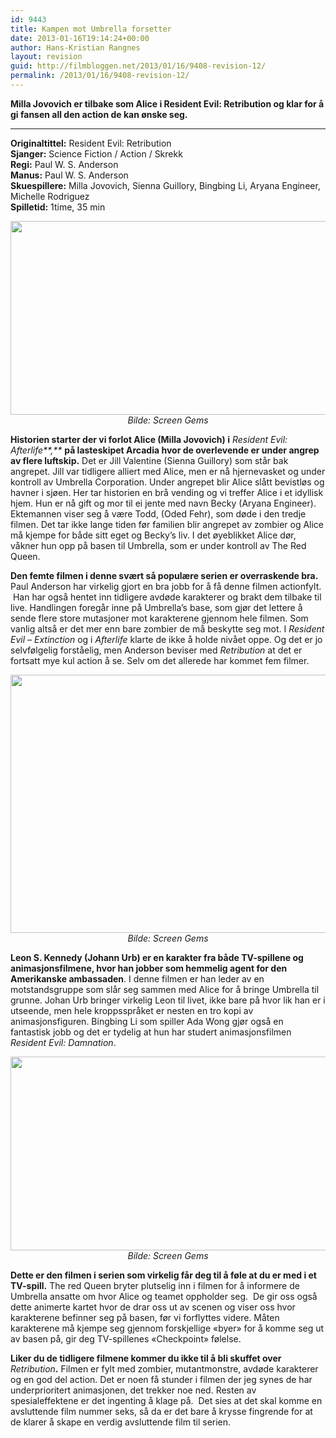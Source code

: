 ```yaml
---
id: 9443
title: Kampen mot Umbrella forsetter
date: 2013-01-16T19:14:24+00:00
author: Hans-Kristian Rangnes
layout: revision
guid: http://filmbloggen.net/2013/01/16/9408-revision-12/
permalink: /2013/01/16/9408-revision-12/
---
```

**Milla Jovovich er tilbake som Alice i Resident Evil: Retribution og klar for å gi fansen all den action de kan ønske seg.**   <!--more-->

****

**Originaltittel:** Resident Evil: Retribution  
**Sjanger:** Science Fiction / Action / Skrekk  
**Regi:** Paul W. S. Anderson  
**Manus:** Paul W. S. Anderson  
**Skuespillere:** Milla Jovovich, Sienna Guillory, Bingbing Li, Aryana Engineer, Michelle Rodriguez  
**Spilletid:** 1time, 35 min

<p style="text-align: center">
  <a href="http://filmbloggen.net/?attachment_id=9410" rel="attachment wp-att-9410"><img class="aligncenter size-large wp-image-9410" src="http://filmbloggen.net/wp-content/uploads//2013/01/Bilde-02-620x310.jpg" alt="" width="620" height="310" /></a><em>Bilde: Screen Gems</em>
</p>

**Historien starter der vi forlot Alice (Milla Jovovich) i** _Resident Evil: Afterlife**,**_ **på lasteskipet Arcadia hvor de overlevende er under angrep av flere luftskip.** Det er Jill Valentine (Sienna Guillory) som står bak angrepet. Jill var tidligere alliert med Alice, men er nå hjernevasket og under kontroll av Umbrella Corporation. Under angrepet blir Alice slått bevistløs og havner i sjøen. Her tar historien en brå vending og vi treffer Alice i et idyllisk hjem. Hun er nå gift og mor til ei jente med navn Becky (Aryana Engineer). Ektemannen viser seg å være Todd, (Oded Fehr), som døde i den tredje filmen. Det tar ikke lange tiden før familien blir angrepet av zombier og Alice må kjempe for både sitt eget og Becky’s liv. I det øyeblikket Alice dør, våkner hun opp på basen til Umbrella, som er under kontroll av The Red Queen.

**Den femte filmen i denne svært så populære serien er overraskende bra.** Paul Anderson har virkelig gjort en bra jobb for å få denne filmen actionfylt.  Han har også hentet inn tidligere avdøde karakterer og brakt dem tilbake til live. Handlingen foregår inne på Umbrella&#8217;s base, som gjør det lettere å sende flere store mutasjoner mot karakterene gjennom hele filmen. Som vanlig altså er det mer enn bare zombier de må beskytte seg mot. I _Resident Evil – Extinction_ og i _Afterlife_ klarte de ikke å holde nivået oppe. Og det er jo selvfølgelig forståelig, men Anderson beviser med _Retribution_ at det er fortsatt mye kul action å se. Selv om det allerede har kommet fem filmer.

<p style="text-align: center">
  <a href="http://filmbloggen.net/?attachment_id=9411" rel="attachment wp-att-9411"><img class="aligncenter size-large wp-image-9411" src="http://filmbloggen.net/wp-content/uploads//2013/01/Bilde-03-620x413.jpg" alt="" width="620" height="413" /></a><em>Bilde: Screen Gems</em>
</p>

**Leon S. Kennedy (Johann Urb) er en karakter fra både TV-spillene og animasjonsfilmene, hvor han jobber som hemmelig agent for den Amerikanske ambassaden**. I denne filmen er han leder av en motstandsgruppe som slår seg sammen med Alice for å bringe Umbrella til grunne. Johan Urb bringer virkelig Leon til livet, ikke bare på hvor lik han er i utseende, men hele kroppsspråket er nesten en tro kopi av animasjonsfiguren. Bingbing Li som spiller Ada Wong gjør også en fantastisk jobb og det er tydelig at hun har studert animasjonsfilmen _Resident Evil: Damnation_.

<p style="text-align: center">
  <a href="http://filmbloggen.net/?attachment_id=9412" rel="attachment wp-att-9412"><img class="aligncenter size-large wp-image-9412" src="http://filmbloggen.net/wp-content/uploads//2013/01/Bilde-04-620x310.jpg" alt="" width="620" height="310" /></a><em>Bilde: Screen Gems</em>
</p>

**Dette er den filmen i serien som virkelig får deg til å føle at du er med i et TV-spill.** The red Queen bryter plutselig inn i filmen for å informere de Umbrella ansatte om hvor Alice og teamet oppholder seg.  De gir oss også dette animerte kartet hvor de drar oss ut av scenen og viser oss hvor karakterene befinner seg på basen, før vi forflyttes videre. Måten karakterene må kjempe seg gjennom forskjellige «byer» for å komme seg ut av basen på, gir deg TV-spillenes «Checkpoint» følelse.

**Liker du de tidligere filmene kommer du ikke til å bli skuffet over** _Retribution_**.** Filmen er fylt med zombier, mutantmonstre, avdøde karakterer og en god del action. Det er noen få stunder i filmen der jeg synes de har underprioritert animasjonen, det trekker noe ned. Resten av spesialeffektene er det ingenting å klage på.  Det sies at det skal komme en avsluttende film nummer seks, så da er det bare å krysse fingrende for at de klarer å skape en verdig avsluttende film til serien.

<p style="text-align: center">
  <div class="video-shortcode">
  </div>
</p>